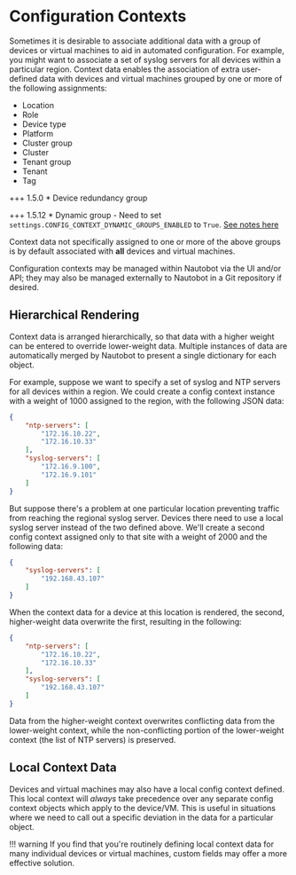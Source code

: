 # Configuration Contexts

Sometimes it is desirable to associate additional data with a group of devices or virtual machines to aid in automated configuration. For example, you might want to associate a set of syslog servers for all devices within a particular region. Context data enables the association of extra user-defined data with devices and virtual machines grouped by one or more of the following assignments:

* Location
* Role
* Device type
* Platform
* Cluster group
* Cluster
* Tenant group
* Tenant
* Tag

+++ 1.5.0
    * Device redundancy group

+++ 1.5.12
    * Dynamic group - Need to set `settings.CONFIG_CONTEXT_DYNAMIC_GROUPS_ENABLED` to `True`. [See notes here](../../administration/configuration/optional-settings.md#config_context_dynamic_groups_enabled)

Context data not specifically assigned to one or more of the above groups is by default associated with **all** devices and virtual machines.

Configuration contexts may be managed within Nautobot via the UI and/or API; they may also be managed externally to Nautobot in a Git repository if desired.

## Hierarchical Rendering

Context data is arranged hierarchically, so that data with a higher weight can be entered to override lower-weight data. Multiple instances of data are automatically merged by Nautobot to present a single dictionary for each object.

For example, suppose we want to specify a set of syslog and NTP servers for all devices within a region. We could create a config context instance with a weight of 1000 assigned to the region, with the following JSON data:

```json
{
    "ntp-servers": [
        "172.16.10.22",
        "172.16.10.33"
    ],
    "syslog-servers": [
        "172.16.9.100",
        "172.16.9.101"
    ]
}
```

But suppose there's a problem at one particular location preventing traffic from reaching the regional syslog server. Devices there need to use a local syslog server instead of the two defined above. We'll create a second config context assigned only to that site with a weight of 2000 and the following data:

```json
{
    "syslog-servers": [
        "192.168.43.107"
    ]
}
```

When the context data for a device at this location is rendered, the second, higher-weight data overwrite the first, resulting in the following:

```json
{
    "ntp-servers": [
        "172.16.10.22",
        "172.16.10.33"
    ],
    "syslog-servers": [
        "192.168.43.107"
    ]
}
```

Data from the higher-weight context overwrites conflicting data from the lower-weight context, while the non-conflicting portion of the lower-weight context (the list of NTP servers) is preserved.

## Local Context Data

Devices and virtual machines may also have a local config context defined. This local context will _always_ take precedence over any separate config context objects which apply to the device/VM. This is useful in situations where we need to call out a specific deviation in the data for a particular object.

!!! warning
    If you find that you're routinely defining local context data for many individual devices or virtual machines, custom fields may offer a more effective solution.

